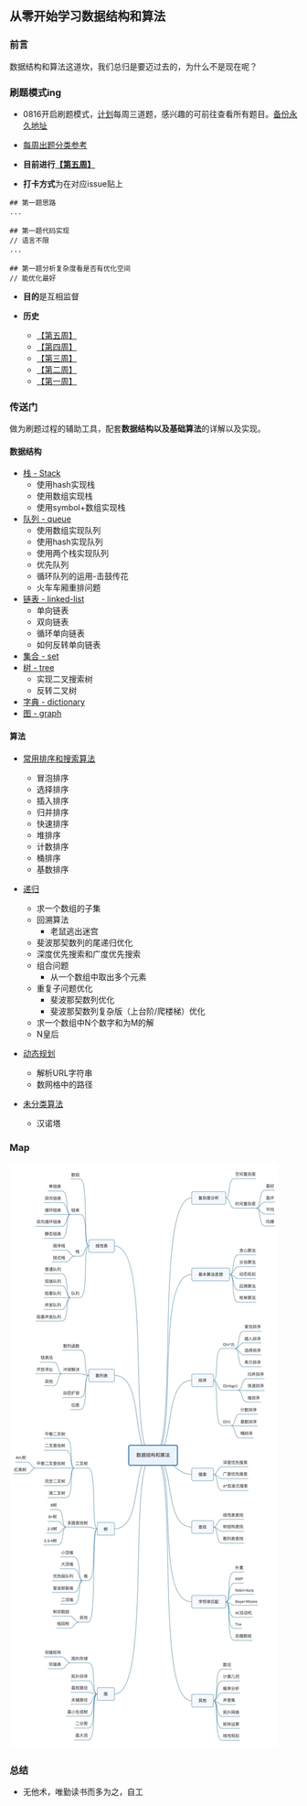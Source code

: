 ## 从零开始学习数据结构和算法

### 前言

数据结构和算法这道坎，我们总归是要迈过去的，为什么不是现在呢？

### 刷题模式ing

- 0816开启刷题模式，[计划](./src/leetcode/Plan.md)每周三道题，感兴趣的可前往查看所有题目。[备份永久地址](./src/leetcode/)

- [每周出题分类参考](https://cspiration.com/leetcodeClassification#103)

- **目前进行[【第五周】](https://github.com/careteenL/data-structure_algorithm/issues/5)**

- **打卡方式**为在对应issue贴上
```
## 第一题思路
...

## 第一题代码实现
// 语言不限
...

## 第一题分析复杂度看是否有优化空间
// 能优化最好
```

- **目的**是互相监督

- **历史**
  - [【第五周】](https://github.com/careteenL/data-structure_algorithm/issues/5)
  - [【第四周】](https://github.com/careteenL/data-structure_algorithm/issues/4)
  - [【第三周】](https://github.com/careteenL/data-structure_algorithm/issues/3)
  - [【第二周】](https://github.com/careteenL/data-structure_algorithm/issues/2)
  - [【第一周】](https://github.com/careteenL/data-structure_algorithm/issues/1)

### 传送门

做为刷题过程的辅助工具，配套**数据结构以及基础算法**的详解以及实现。

#### 数据结构

- [栈 - Stack](./src/data-structure/stack.md)
  - 使用hash实现栈
  - 使用数组实现栈
  - 使用symbol+数组实现栈
- [队列 - queue](./src/data-structure/queue.md)
  - 使用数组实现队列
  - 使用hash实现队列
  - 使用两个栈实现队列
  - 优先队列
  - 循环队列的运用-击鼓传花
  - 火车车厢重排问题
- [链表 - linked-list](./src/data-structure/linked-list.md)
  - 单向链表
  - 双向链表
  - 循环单向链表
  - 如何反转单向链表
- [集合 - set](./src/data-structure/set.md)
- [树 - tree](./src/data-structure/tree.md)
  - 实现二叉搜索树
  - 反转二叉树
- [字典 - dictionary](./src/data-structure/dictionary.md)
- [图 - graph](./src/data-structure/graph.md)

#### 算法

- [常用排序和搜索算法](./src/algorithm/sort)
  - 冒泡排序
  - 选择排序
  - 插入排序
  - 归并排序
  - 快速排序
  - 堆排序
  - 计数排序
  - 桶排序
  - 基数排序

- [递归](./src/algorithm/recursion)
  - 求一个数组的子集
  - 回溯算法
    - 老鼠逃出迷宫
  - 斐波那契数列的尾递归优化
  - 深度优先搜索和广度优先搜索
  - 组合问题
    - 从一个数组中取出多个元素
  - 重复子问题优化
    - 斐波那契数列优化
    - 斐波那契数列复杂版（上台阶/爬楼梯）优化
  - 求一个数组中N个数字和为M的解
  - N皇后
- [动态规划](./src/algorithm/dynamic)
  - 解析URL字符串
  - 数网格中的路径
- [未分类算法](./src/algorithm/uncategorized)
  - 汉诺塔

### Map

![map](./assets/map.jpeg)

### 总结

- 无他术，唯勤读书而多为之，自工